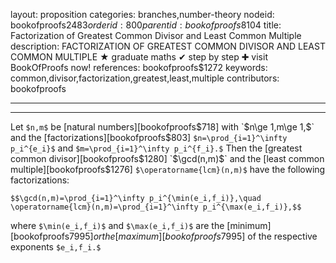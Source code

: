 layout: proposition
categories: branches,number-theory
nodeid: bookofproofs$2483
orderid: 800
parentid: bookofproofs$8104
title: Factorization of Greatest Common Divisor and Least Common Multiple
description: FACTORIZATION OF GREATEST COMMON DIVISOR AND LEAST COMMON MULTIPLE &#9733; graduate maths &#10004; step by step &#10010; visit BookOfProofs now!
references: bookofproofs$1272
keywords: common,divisor,factorization,greatest,least,multiple
contributors: bookofproofs

---


---

Let `$n,m$` be [natural numbers][bookofproofs$718] with `$n\ge 1,$` `$m\ge 1,$` and the [factorizations][bookofproofs$803] `$n=\prod_{i=1}^\infty p_i^{e_i}$` and `$m=\prod_{i=1}^\infty p_i^{f_i}.$` Then the [greatest common divisor][bookofproofs$1280] `$\gcd(n,m)$` and the [least common multiple][bookofproofs$1276] `$\operatorname{lcm}(n,m)$` have the following factorizations:

`$$\gcd(n,m)=\prod_{i=1}^\infty p_i^{\min(e_i,f_i)},\quad \operatorname{lcm}(n,m)=\prod_{i=1}^\infty p_i^{\max(e_i,f_i)},$$`

where `$\min(e_i,f_i)$` and `$\max(e_i,f_i)$` are the [minimum][bookofproofs$7995] or the [maximum][bookofproofs$7995] of the respective exponents `$e_i,f_i.$`
